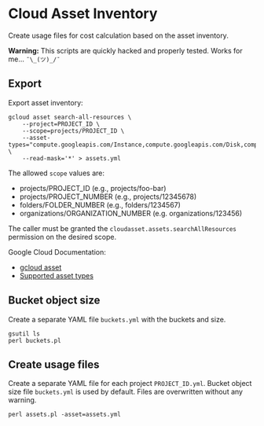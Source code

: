 # Cloud Asset Inventory

Create usage files for cost calculation based on the asset inventory.

**Warning:** This scripts are quickly hacked and properly tested. Works for me... `¯\_(ツ)_/¯`

## Export

Export asset inventory:

```shell
gcloud asset search-all-resources \
	--project=PROJECT_ID \
	--scope=projects/PROJECT_ID \
	--asset-types="compute.googleapis.com/Instance,compute.googleapis.com/Disk,compute.googleapis.com/Snapshot,storage.googleapis.com/Bucket" \
	--read-mask='*' > assets.yml
```

The allowed `scope` values are:

* projects/PROJECT_ID (e.g., projects/foo-bar)
* projects/PROJECT_NUMBER (e.g., projects/12345678)
* folders/FOLDER_NUMBER (e.g., folders/1234567)
* organizations/ORGANIZATION_NUMBER (e.g. organizations/123456)

The caller must be granted the `cloudasset.assets.searchAllResources` permission on the desired scope.

Google Cloud Documentation:

* [gcloud asset](https://cloud.google.com/sdk/gcloud/reference/asset)
* [Supported asset types](https://cloud.google.com/asset-inventory/docs/supported-asset-types#searchable_asset_types)

## Bucket object size

Create a separate YAML file `buckets.yml` with the buckets and size.

```shell
gsutil ls
perl buckets.pl
```

## Create usage files

Create a separate YAML file for each project `PROJECT_ID.yml`.
Bucket object size file `buckets.yml` is used by default.
Files are overwritten without any warning.

```shell
perl assets.pl -asset=assets.yml
```
